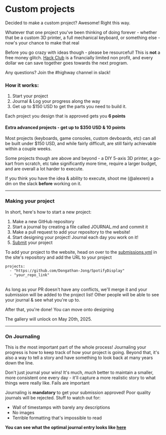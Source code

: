 # Custom projects

Decided to make a custom project? Awesome! Right this way.

Whatever that one project you've been thinking of doing forever - whether that be a custom 3D printer, a full mechanical keyboard, or something else - now's your chance to make that real

Before you go crazy with ideas though - please be resourceful! This is **not** a free money glitch. [Hack Club](hackclub.com) is a financially limited non profit, and every dollar we can save together goes towards the next program.

Any questions? Join the #highway channel in slack!

### How it works:

1. Start your project
2. Journal & Log your progress along the way
3. Get up to $150 USD to get the parts you need to build it.

Each project you design that is approved gets you **6 points**

#### Extra advanced projects - get up to $350 USD & 10 points

Most projects (keyboards, game consoles, custom devboards, etc) can all be built under $150 USD, and while fairly difficult, are still fairly achievable within a couple weeks.

Some projects though are above and beyond - a DIY 5-axis 3D printer, a go-kart from scratch, etc take significantly more time, require a larger budget, and are overall a lot harder to execute.

If you think you have the idea & ability to execute, shoot me (@alexren) a dm on the slack **before** working on it.

---

### Making your project

In short, here's how to start a new project:

1. Make a new GitHub repository
2. Start a journal by creating a file called JOURNAL.md and commit it
3. Make a pull request to add your repository to the website!
4. Start designing your project! Journal each day you work on it!
5. [Submit](/advanced/submitting) your project

To add your project to the website, head on over to the [submissions.yml](https://github.com/hackclub/highway/blob/main/submissions.yml) in the site's repository and add the URL to your project

```
projects:
  - "https://github.com/Dongathan-Jong/SpotifyDisplay"
  - "your_repo_link"
```
<br>
As long as your PR doesn't have any conflicts, we'll merge it and your submission will be added to the project list! Other people will be able to see your journal & see what you're up to.

After that, you're done! You can move onto designing

The gallery will unlock on May 20th, 2025.

---

### On Journaling

This is *the* most important part of the whole process! Journaling your progress is how to keep track of how your project is going. Beyond that, it's also a way to tell a story and have something to look back at many years down the line.

Don't just journal your wins! It's much, *much* better to maintain a smaller, more consistent one every day - it'll capture a more realistic story to what things were really like. Fails are important

Journaling is **mandatory** to get your submission approved! Poor quality journals will be rejected. Stuff to watch out for:

- Wall of timestamps with barely any descriptions
- No images
- Terrible formatting that's impossible to read

**You can see what the optimal journal entry looks like [here](/advanced/example-journal)**
